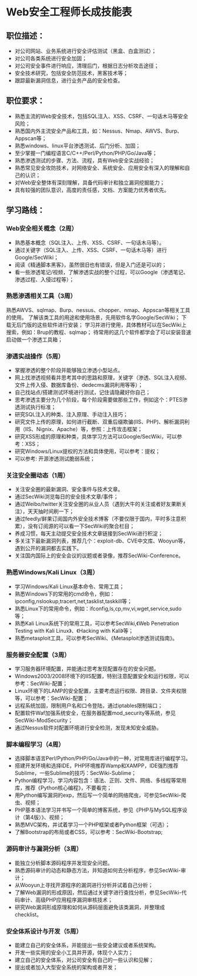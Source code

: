 # Web安全工程师长成技能表

## 职位描述：

+ 对公司网站、业务系统进行安全评估测试（黑盒、白盒测试）；
+ 对公司各类系统进行安全加固；
+ 对公司安全事件进行响应，清理后门，根据日志分析攻击途径；
+ 安全技术研究，包括安全防范技术，黑客技术等；
+ 跟踪最新漏洞信息，进行业务产品的安全检查。

## 职位要求：

+ 熟悉主流的Web安全技术，包括SQL注入、XSS、CSRF、一句话木马等安全风险；
+ 熟悉国内外主流安全产品和工具，如：Nessus、Nmap、AWVS、Burp、Appscan等；
+ 熟悉windows、linux平台渗透测试、后门分析、加固；
+ 至少掌握一门编程语言C/C++/Perl/Python/PHP/Go/Java等；
+ 熟悉渗透测试的步骤、方法、流程，具有Web安全实战经验；
+ 熟悉常见安全攻防技术，对网络安全、系统安全、应用安全有深入的理解和自己的认识；
+ 对Web安全整体有深刻理解，具备代码审计和独立漏洞挖掘能力；
+ 具有较强的团队意识，高度的责任感，文档、方案能力优秀者优先。

## 学习路线：

### Web安全相关概念（2周）

+ 熟悉基本概念（SQL注入、上传、XSS、CSRF、一句话木马等）。
+ 通过关键字（SQL注入、上传、XSS、CSRF、一句话木马等）进行Google/SecWiki；
+ 阅读《精通脚本黑客》，虽然很旧也有错误，但是入门还是可以的；
+ 看一些渗透笔记/视频，了解渗透实战的整个过程，可以Google（渗透笔记、渗透过程、入侵过程等）；

### 熟悉渗透相关工具（3周）

熟悉AWVS、sqlmap、Burp、nessus、chopper、nmap、Appscan等相关工具的使用。
了解该类工具的用途和使用场景，先用软件名字Google/SecWiki；
下载无后门版的这些软件进行安装；
学习并进行使用，具体教材可以在SecWiki上搜索，例如：Brup的教程、sqlmap；
待常用的这几个软件都学会了可以安装音速启动做一个渗透工具箱；

### 渗透实战操作（5周）

+ 掌握渗透的整个阶段并能够独立渗透小型站点。
+ 网上找渗透视频看并思考其中的思路和原理，关键字（渗透、SQL注入视频、文件上传入侵、数据库备份、dedecms漏洞利用等等）；
+ 自己找站点/搭建测试环境进行测试，记住请隐藏好你自己；
+ 思考渗透主要分为几个阶段，每个阶段需要做那些工作，例如这个：PTES渗透测试执行标准；
+ 研究SQL注入的种类、注入原理、手动注入技巧；
+ 研究文件上传的原理，如何进行截断、双重后缀欺骗(IIS、PHP)、解析漏洞利用（IIS、Nignix、Apache）等，参照：上传攻击框架；
+ 研究XSS形成的原理和种类，具体学习方法可以Google/SecWiki，可以参考：XSS；
+ 研究Windows/Linux提权的方法和具体使用，可以参考：提权；
+ 可以参考: 开源渗透测试脆弱系统；

### 关注安全圈动态（1周）

+ 关注安全圈的最新漏洞、安全事件与技术文章。
+ 通过SecWiki浏览每日的安全技术文章/事件；
+ 通过Weibo/twitter关注安全圈的从业人员（遇到大牛的关注或者好友果断关注），天天抽时间刷一下；
+ 通过feedly/鲜果订阅国内外安全技术博客（不要仅限于国内，平时多注意积累），没有订阅源的可以看一下SecWiki的聚合栏目；
+ 养成习惯，每天主动提交安全技术文章链接到SecWiki进行积淀；
+ 多关注下最新漏洞列表，推荐几个：exploit-db、CVE中文库、Wooyun等，遇到公开的漏洞都去实践下。
+ 关注国内国际上的安全会议的议题或者录像，推荐SecWiki-Conference。

### 熟悉Windows/Kali Linux（3周）

+ 学习Windows/Kali Linux基本命令、常用工具；
+ 熟悉Windows下的常用的cmd命令，例如：ipconfig,nslookup,tracert,net,tasklist,taskkill等；
+ 熟悉Linux下的常用命令，例如：ifconfig,ls,cp,mv,vi,wget,service,sudo等；
+ 熟悉Kali Linux系统下的常用工具，可以参考SecWiki,《Web Penetration Testing with Kali Linux》、《Hacking with Kali》等；
+ 熟悉metasploit工具，可以参考SecWiki、《Metasploit渗透测试指南》。

### 服务器安全配置（3周）

+ 学习服务器环境配置，并能通过思考发现配置存在的安全问题。
+ Windows2003/2008环境下的IIS配置，特别注意配置安全和运行权限，可以参考：SecWiki-配置；
+ Linux环境下的LAMP的安全配置，主要考虑运行权限、跨目录、文件夹权限等，可以参考：SecWiki-配置；
+ 远程系统加固，限制用户名和口令登陆，通过iptables限制端口；
+ 配置软件Waf加强系统安全，在服务器配置mod_security等系统，参见SecWiki-ModSecurity；
+ 通过Nessus软件对配置环境进行安全检测，发现未知安全威胁。

### 脚本编程学习（4周）

+ 选择脚本语言Perl/Python/PHP/Go/Java中的一种，对常用库进行编程学习。
+ 搭建开发环境和选择IDE，PHP环境推荐Wamp和XAMPP，IDE强烈推荐Sublime，一些Sublime的技巧：SecWiki-Sublime；
+ Python编程学习，学习内容包含：语法、正则、文件、网络、多线程等常用库，推荐《Python核心编程》，不要看完；
+ 用Python编写漏洞的exp，然后写一个简单的网络爬虫，可参见SecWiki-爬虫、视频；
+ PHP基本语法学习并书写一个简单的博客系统，参见《PHP与MySQL程序设计（第4版）》、视频；
+ 熟悉MVC架构，并试着学习一个PHP框架或者Python框架（可选）；
+ 了解Bootstrap的布局或者CSS，可以参考：SecWiki-Bootstrap;

### 源码审计与漏洞分析（3周）

+ 能独立分析脚本源码程序并发现安全问题。
+ 熟悉源码审计的动态和静态方法，并知道如何去分析程序，参见SecWiki-审计；
+ 从Wooyun上寻找开源程序的漏洞进行分析并试着自己分析；
+ 了解Web漏洞的形成原因，然后通过关键字进行查找分析，参见SecWiki-代码审计、高级PHP应用程序漏洞审核技术；
+ 研究Web漏洞形成原理和如何从源码层面避免该类漏洞，并整理成checklist。

### 安全体系设计与开发（5周）


+ 能建立自己的安全体系，并能提出一些安全建议或者系统架构。
+ 开发一些实用的安全小工具并开源，体现个人实力；
+ 建立自己的安全体系，对公司安全有自己的一些认识和见解；
+ 提出或者加入大型安全系统的架构或者开发；

